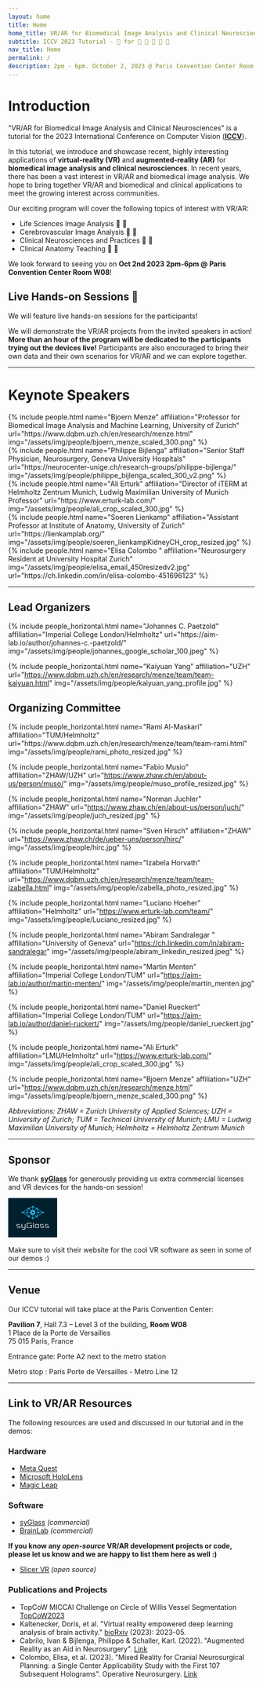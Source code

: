 ```yaml
---
layout: home
title: Home
home_title: VR/AR for Biomedical Image Analysis and Clinical Neurosciences
subtitle: ICCV 2023 Tutorial - 🥽 for 🐁 🔬 🏥 🩻 🧠
nav_title: Home
permalink: /
description: 2pm - 6pm. October 2, 2023 @ Paris Convention Center Room W08
---
```


# Introduction

"VR/AR for Biomedical Image Analysis and Clinical Neurosciences" is a tutorial for the 2023 International Conference on Computer Vision (**[ICCV](https://iccv2023.thecvf.com/list.of.accepted.tutorials-91.php)**).

In this tutorial, we introduce and showcase recent, highly interesting applications of **virtual-reality (VR)** and **augmented-reality (AR)** for **biomedical image analysis and clinical neurosciences**. In recent years, there has been a vast interest in VR/AR and biomedical image analysis. We hope to bring together VR/AR and biomedical and clinical applications to meet the growing interest across communities.

Our exciting program will cover the following topics of interest with VR/AR:

* Life Sciences Image Analysis 🐁 🔬
* Cerebrovascular Image Analysis 🩻 🧠
* Clinical Neurosciences and Practices 🏥 🧠
* Clinical Anatomy Teaching 🏥 🩻

We look forward to seeing you on **Oct 2nd 2023 2pm-6pm @ Paris Convention Center Room W08**!

## Live Hands-on Sessions 🥽

We will feature live hands-on sessions for the participants!

We will demonstrate the VR/AR projects from the invited speakers in action!
**More than an hour of the program will be dedicated to the participants trying out the devices live!**
Participants are also encouraged to bring their own data and their own scenarios for VR/AR and we can explore together.

---

# Keynote Speakers

<div class="row projects pt-1 pb-1">
    <div class="col-sm-4">
        {% include people.html name="Bjoern Menze" affiliation="Professor for Biomedical Image Analysis and Machine Learning, University of Zurich" url="https://www.dqbm.uzh.ch/en/research/menze.html" img="/assets/img/people/bjoern_menze_scaled_300.png" %}
    </div>
    <div class="col-sm-4">
        {% include people.html name="Philippe Bijlenga" affiliation="Senior Staff Physician, Neurosurgery, Geneva University Hospitals" url="https://neurocenter-unige.ch/research-groups/philippe-bijlenga/" img="/assets/img/people/philippe_bijlenga_scaled_300_v2.png" %}
    </div>
    <div class="col-sm-4">
        {% include people.html name="Ali Erturk" affiliation="Director of iTERM at Helmholtz Zentrum Munich, Ludwig Maximilian University of Munich Professor" url="https://www.erturk-lab.com/" img="/assets/img/people/ali_crop_scaled_300.jpg" %}
    </div>
    <div class="w-100"></div>
    <div class="col-sm-4">
        {% include people.html name="Soeren Lienkamp" affiliation="Assistant Professor at Institute of Anatomy, University of Zurich" url="https://lienkamplab.org/" img="/assets/img/people/soeren_lienkampKidneyCH_crop_resized.jpg" %}
    </div>
    <div class="col-sm-4">
        {% include people.html name="Elisa Colombo " affiliation="Neurosurgery Resident at University Hospital Zurich" img="/assets/img/people/elisa_email_450resizedv2.jpg" url="https://ch.linkedin.com/in/elisa-colombo-451696123" %}
    </div>
</div>

---

## Lead Organizers

<div class="row row-cols-2 projects pt-3 pb-3">
  {% include people_horizontal.html name="Johannes C. Paetzold" affiliation="Imperial College London/Helmholtz" url="https://aim-lab.io/author/johannes-c.-paetzold/" img="/assets/img/people/johannes_google_scholar_100.jpeg" %}

  {% include people_horizontal.html name="Kaiyuan Yang" affiliation="UZH" url="https://www.dqbm.uzh.ch/en/research/menze/team/team-kaiyuan.html" img="/assets/img/people/kaiyuan_yang_profile.jpg" %}
</div>

## Organizing Committee

<div class="row row-cols-2 projects pt-3 pb-3">
  {% include people_horizontal.html name="Rami Al-Maskari" affiliation="TUM/Helmholtz" url="https://www.dqbm.uzh.ch/en/research/menze/team/team-rami.html" img="/assets/img/people/rami_photo_resized.jpg" %}

  {% include people_horizontal.html name="Fabio Musio" affiliation="ZHAW/UZH" url="https://www.zhaw.ch/en/about-us/person/muso/" img="/assets/img/people/muso_profile_resized.jpg" %}

  {% include people_horizontal.html name="Norman Juchler" affiliation="ZHAW" url="https://www.zhaw.ch/en/about-us/person/juch/" img="/assets/img/people/juch_resized.jpg" %}

  {% include people_horizontal.html name="Sven Hirsch" affiliation="ZHAW" url="https://www.zhaw.ch/de/ueber-uns/person/hirc/" img="/assets/img/people/hirc.jpg" %}

  {% include people_horizontal.html name="Izabela Horvath" affiliation="TUM/Helmholtz" url="https://www.dqbm.uzh.ch/en/research/menze/team/team-izabella.html" img="/assets/img/people/izabella_photo_resized.jpg" %}

  {% include people_horizontal.html name="Luciano Hoeher" affiliation="Helmholtz" url="https://www.erturk-lab.com/team/" img="/assets/img/people/Luciano_resized.jpg" %}

  {% include people_horizontal.html name="Abiram Sandralegar " affiliation="University of Geneva" url="https://ch.linkedin.com/in/abiram-sandralegar" img="/assets/img/people/abiram_linkedin_resized.jpeg" %}

  {% include people_horizontal.html name="Martin Menten" affiliation="Imperial College London/TUM" url="https://aim-lab.io/author/martin-menten/" img="/assets/img/people/martin_menten.jpg" %}

  {% include people_horizontal.html name="Daniel Rueckert" affiliation="Imperial College London/TUM" url="https://aim-lab.io/author/daniel-ruckert/" img="/assets/img/people/daniel_rueckert.jpg" %}

  {% include people_horizontal.html name="Ali Erturk" affiliation="LMU/Helmholtz" url="https://www.erturk-lab.com/" img="/assets/img/people/ali_crop_scaled_300.jpg" %}

  {% include people_horizontal.html name="Bjoern Menze" affiliation="UZH" url="https://www.dqbm.uzh.ch/en/research/menze.html" img="/assets/img/people/bjoern_menze_scaled_300.png" %}

</div>

_Abbreviations: ZHAW = Zurich University of Applied Sciences; UZH = University of Zurich; TUM = Technical University of Munich; LMU = Ludwig Maximilian University of Munich; Helmholtz = Helmholtz Zentrum Munich_

---

## Sponsor

We thank **[syGlass](https://www.syglass.io/)** for generously providing us extra commercial licenses and VR devices for the hands-on session!

<a href="https://www.syglass.io/" target="_blank">
    <img title="syGlass_logo" alt="syGlass_logo" height="80px" src="/assets/img/syGlassLogos/syGlassLogo_DarkBlue.svg">
</a>

Make sure to visit their website for the cool VR software as seen in some of our demos :)

---

## Venue

Our ICCV tutorial will take place at the Paris Convention Center:

**Pavilion 7**, Hall 7.3 – Level 3 of the building, **Room W08**\
1 Place de la Porte de Versailles\
75 015 Paris, France

Entrance gate: Porte A2 next to the metro station

Metro stop : Paris Porte de Versailles - Metro Line 12

---

## Link to VR/AR Resources

The following resources are used and discussed in our tutorial and in the demos:

### Hardware

* [Meta Quest](https://www.meta.com/ch/en/quest/)
* [Microsoft HoloLens](https://www.microsoft.com/en-us/hololens)
* [Magic Leap](https://www.magicleap.com/en-us/)

### Software

* [syGlass](https://www.syglass.io/) _(commercial)_
* [BrainLab](https://www.brainlab.com/) _(commercial)_

**If you know any _open-source_ VR/AR development projects or code, please let us know and we are happy to list them here as well :)**
* [Slicer VR](https://www.kitware.com/slicervirtualreality/) _(open source)_

### Publications and Projects

* TopCoW MICCAI Challenge on Circle of Willis Vessel Segmentation [TopCoW2023](https://topcow23.grand-challenge.org/)
* Kaltenecker, Doris, et al. "Virtual reality empowered deep learning analysis of brain activity." [bioRxiv](https://www.biorxiv.org/content/10.1101/2023.05.18.540970v1) (2023): 2023-05.
* Cabrilo, Ivan & Bijlenga, Philippe & Schaller, Karl. (2022). "Augmented Reality as an Aid in Neurosurgery". [Link](https://www.researchgate.net/publication/359519425_Augmented_Reality_as_an_Aid_in_Neurosurgery)
* Colombo, Elisa, et al. (2023). "Mixed Reality for Cranial Neurosurgical Planning: a Single Center Applicability Study with the First 107 Subsequent Holograms". Operative Neurosurgery. [Link](https://www.researchgate.net/publication/374160710_Mixed_Reality_for_Cranial_Neurosurgical_Planning_a_Single_Center_Applicability_Study_with_the_First_107_Subsequent_Holograms)
